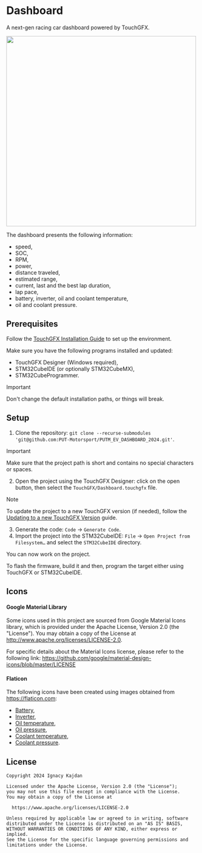 # Dashboard

A next-gen racing car dashboard powered by TouchGFX.

<img width="500" src="https://github.com/PUT-Motorsport/PUTM_EV_DASHBOARD_2024/assets/28950897/880ac114-cadb-45ca-99b1-776ad6b42841">

The dashboard presents the following information:
- speed,
- SOC,
- RPM,
- power,
- distance traveled,
- estimated range,
- current, last and the best lap duration,
- lap pace,
- battery, inverter, oil and coolant temperature,
- oil and coolant pressure.

## Prerequisites

Follow the [TouchGFX Installation Guide](https://support.touchgfx.com/docs/introduction/installation) to set up the environment.

Make sure you have the following programs installed and updated:

- TouchGFX Designer (Windows required),
- STM32CubeIDE (or optionally STM32CubeMX),
- STM32CubeProgrammer.

> [!IMPORTANT]
> Don't change the default installation paths, or things will break.

## Setup

1. Clone the repository: `git clone --recurse-submodules 'git@github.com:PUT-Motorsport/PUTM_EV_DASHBOARD_2024.git'`.

> [!IMPORTANT]
> Make sure that the project path is short and contains no special characters or spaces.

2. Open the project using the TouchGFX Designer: click on the open button, then select the `TouchGFX/Dashboard.touchgfx` file.

> [!NOTE]
> To update the project to a new TouchGFX version (if needed), follow the [Updating to a new TouchGFX Version](https://support.touchgfx.com/docs/miscellaneous/updating-to-a-new-touchgfx-version) guide.

3. Generate the code: `Code` → `Generate Code`.
4. Import the project into the STM32CubeIDE: `File` → `Open Project from Filesystem…` and select the `STM32CubeIDE` directory.

You can now work on the project.

To flash the firmware, build it and then, program the target either using TouchGFX or STM32CubeIDE.


## Icons

#### Google Material Library

Some icons used in this project are sourced from Google Material Icons library, which is provided under the Apache License, Version 2.0 (the "License"). You may obtain a copy of the License at http://www.apache.org/licenses/LICENSE-2.0.

For specific details about the Material Icons license, please refer to the following link: https://github.com/google/material-design-icons/blob/master/LICENSE

#### Flaticon

The following icons have been created using images obtained from <https://flaticon.com>:

- [Battery](https://www.flaticon.com/free-icon/battery_1626494),
- [Inverter](https://www.flaticon.com/free-icon/thunder_2682835),
- [Oil temperature](https://www.flaticon.com/free-icon/hot-water_11590055),
- [Oil pressure](https://www.flaticon.com/free-icon/pressure-gauge_15322629),
- [Coolant temperature](https://www.flaticon.com/free-icon/engine-coolant_95134),
- [Coolant pressure](https://www.flaticon.com/free-icon/pressure-gauge_7808070).

## License

    Copyright 2024 Ignacy Kajdan

    Licensed under the Apache License, Version 2.0 (the "License");
    you may not use this file except in compliance with the License.
    You may obtain a copy of the License at

      https://www.apache.org/licenses/LICENSE-2.0

    Unless required by applicable law or agreed to in writing, software
    distributed under the License is distributed on an "AS IS" BASIS,
    WITHOUT WARRANTIES OR CONDITIONS OF ANY KIND, either express or implied.
    See the License for the specific language governing permissions and
    limitations under the License.
